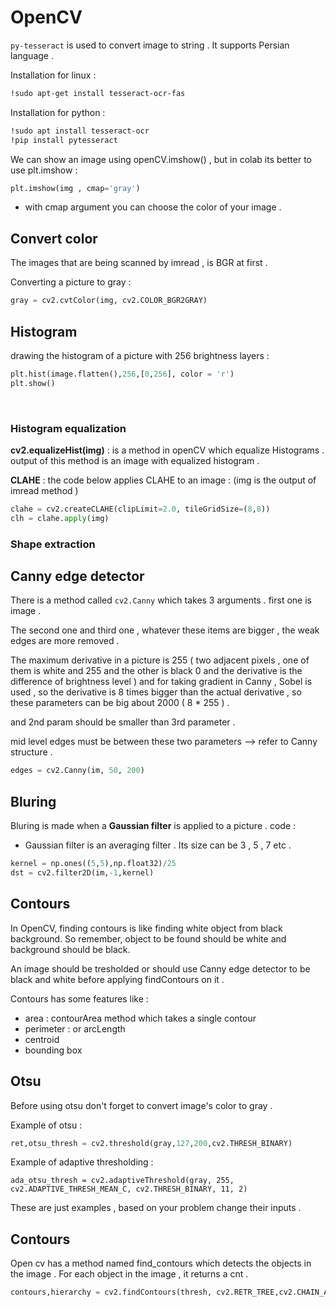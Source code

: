 # OpenCV

`py-tesseract` is used to convert image to string . It supports Persian language . 

Installation for linux : 
```bash
!sudo apt-get install tesseract-ocr-fas
```

Installation for python : 
```bash
!sudo apt install tesseract-ocr
!pip install pytesseract
```

We can show an image using openCV.imshow() , but in colab its better to use plt.imshow : 
```python
plt.imshow(img , cmap='gray')
```

* with cmap argument you can choose the color of your image . 

## Convert color
The images that are being scanned by imread , is BGR at first . 

Converting a picture to gray : 
```python
gray = cv2.cvtColor(img, cv2.COLOR_BGR2GRAY)
```

## Histogram

drawing the histogram of a picture with 256 brightness layers : 

```python
plt.hist(image.flatten(),256,[0,256], color = 'r')
plt.show()
```

<br />

### Histogram equalization

**cv2.equalizeHist(img)** : is a method in openCV which equalize Histograms . output of this method 
is an image with equalized histogram . 

**CLAHE** : the code below applies CLAHE to an image :
(img is the output of imread method )
```python
clahe = cv2.createCLAHE(clipLimit=2.0, tileGridSize=(8,8))
clh = clahe.apply(img)
```

### Shape extraction 

## Canny edge detector 

There is a method called `cv2.Canny` which takes 3 arguments . first one is image . 

The second one and third one , whatever these items are bigger , the weak edges are more removed . 

The maximum derivative in a picture is 255 ( two adjacent pixels , one of them is white and 255 and the other is black 0 and the derivative is the difference of brightness level ) and for taking gradient in Canny , Sobel is used , so the derivative is 8 times bigger than the actual derivative , so these parameters can be big about 2000 ( 8 * 255 ) . 

and 2nd param should be smaller than 3rd parameter . 

mid level edges must be between these two parameters --> refer to Canny structure . 

```python
edges = cv2.Canny(im, 50, 200)
```

## Bluring

Bluring is made when a **Gaussian filter** is applied to a picture . code : 

* Gaussian filter is an averaging filter . Its size can be 3 , 5 , 7 etc . 

```python
kernel = np.ones((5,5),np.float32)/25
dst = cv2.filter2D(im,-1,kernel)
```

## Contours

In OpenCV, finding contours is like finding white object from black background. So remember, object to be found should be white and background should be black. 

An image should be tresholded or should use Canny edge detector to be black and white before applying findContours on it . 

Contours has some features like : 
* area : contourArea method which takes a single contour 
* perimeter : or arcLength
* centroid
* bounding box

## Otsu

Before using otsu don't forget to convert image's color to gray . 

Example of otsu : 
```python
ret,otsu_thresh = cv2.threshold(gray,127,200,cv2.THRESH_BINARY)
```

Example of adaptive thresholding : 
```pytohn
ada_otsu_thresh = cv2.adaptiveThreshold(gray, 255, cv2.ADAPTIVE_THRESH_MEAN_C, cv2.THRESH_BINARY, 11, 2)
```

These are just examples , based on your problem change their inputs .

## Contours

Open cv has a method named find_contours which detects the objects in the image . For each object in the image , it returns a cnt . 

```python
contours,hierarchy = cv2.findContours(thresh, cv2.RETR_TREE,cv2.CHAIN_APPROX_SIMPLE)
```
